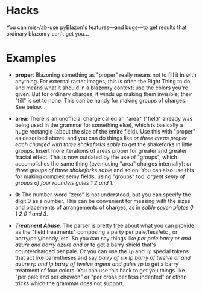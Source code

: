 # Hacks #

You can mis-/ab-use pyBlazon's features—and bugs—to get results that ordinary blazonry can't get you...

# Examples #

  * **proper**: Blazoning something as "proper" really means not to fill it in with anything.  For external raster images, this is often the Right Thing to do, and means what it should in a blazonry context: use the colors you're given.  But for ordinary charges, it winds up making them invisible; their "fill" is set to none.  This can be handy for making groups of charges.  See below...

  * **area**: There is an unofficial charge called an "area" ("field" already was being used in the grammar for something else), which is basically a huge rectangle (about the size of the entire field).  Use this with "proper" as described above, and you can do things like _or three areas proper each charged with three shakeforks sable_ to get the shakeforks in little groups.  Insert more iterations of areas proper for greater and greater fractal effect.  This is now outdated by the use of "groups", which accomplishes the same thing (even using "area" charges internally): _or three groups of three shakeforks sable_ and so on.  You can also use this for making complex semy fields, using "groups" too: _argent semy of groups of four roundels gules 1 2 and 1_.

  * **0**: The number-word "zero" is not understood, but you can specify the digit 0 as a number.  This can be convenient for messing with the sizes and placements of arrangements of charges, as in _sable seven plates 0 1 2 0 1 and 3_.

  * **_Treatment Abuse_**: The parser is pretty free about what you can provide as the "field treatments" composing a party per pale/fess/etc , or barry/paly/bendy, etc.  So you can say things like _per pale barry or and azure and barry azure and or_ to get a barry shield that's countercharged per pale.  Or you can use the `lp` and `rp` special tokens that act like parentheses and say _barry of six lp barry of twelve or and azure rp and lp barry of twelve argent and gules rp_ to get a barry treatment of four colors.  You can use this hack to  get you things like "per pale and per chevron" or "per cross per fess indented" or other tricks which the grammar does not support.